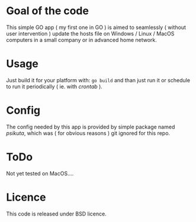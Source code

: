 # Goal of the code
This simple GO app ( my first one in GO ) is aimed to seamlessly ( without user intervention ) update the hosts file on Windows / Linux / MacOS computers in a small company or in advanced home network.

# Usage
Just build it for your platform with:
```go build```
and than just run it or schedule to run it periodically ( ie. with *crontab* ).

# Config
The config needed by this app is provided by simple package named *psikuta*, which was ( for obvious reasons ) git ignored for this repo.

# ToDo
Not yet tested on MacOS....

# Licence
This code is released under BSD licence. 
